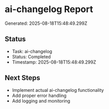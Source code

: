 # ai-changelog Report

Generated: 2025-08-18T15:48:49.299Z

## Status
- Task: ai-changelog
- Status: Completed
- Timestamp: 2025-08-18T15:48:49.299Z

## Next Steps
- Implement actual ai-changelog functionality
- Add proper error handling
- Add logging and monitoring
